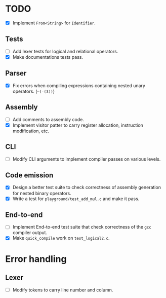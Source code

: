 # TODO

- [x] Implement `From<String>` for `Identifier`.

## Tests 

- [ ] Add lexer tests for logical and relational operators. 
- [x] Make documentations tests pass. 

## Parser

- [x] Fix errors when compiling expressions containing nested unary operators. (`~(-(3))`) 

## Assembly 

- [ ] Add comments to assembly code. 
- [x] Implement visitor patter to carry register allocation, instruction modification, etc. 

## CLI 

- [ ] Modify CLI arguments to implement compiler passes on various levels. 

## Code emission 

- [x] Design a better test suite to check correctness of assembly generation for nested binary operators. 
- [x] Write a test for `playground/test_add_mul.c` and make it pass. 

## End-to-end

- [ ] Implement End-to-end test suite that check correctness of the `gcc` compiler output.
- [x] Make `quick_compile` work on `test_logical2.c`.

# Error handling

## Lexer 

- [ ] Modify tokens to carry line number and column.


